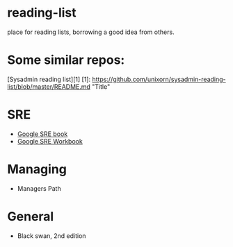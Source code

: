 # reading-list
place for reading lists, borrowing a good idea from others.

# Some similar repos:
[Sysadmin reading list][1]
[1]: https://github.com/unixorn/sysadmin-reading-list/blob/master/README.md "Title"

# SRE
* [Google SRE book](https://landing.google.com/sre/sre-book/toc/index.html "Google SRE book")
* [Google SRE Workbook](https://landing.google.com/sre/workbook/toc/ "the SRE Workbook")

# Managing
* Managers Path

# General
* Black swan, 2nd edition

